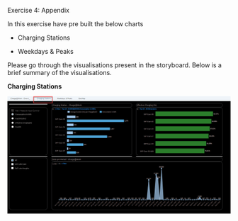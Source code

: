 Exercise 4: Appendix

In this exercise have pre built the below charts

- Charging Stations

- Weekdays & Peaks

  

Please go through the visualisations present in the storyboard. Below is a brief summary of the visualisations.

**Charging Stations**



![](Images/4.Appendix/image1.png)<!--- {width="5.65in" height="3.189583333333333in"} -->


